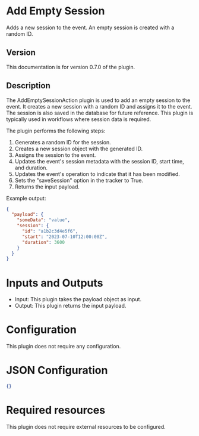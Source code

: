 # Add Empty Session

Adds a new session to the event. An empty session is created with a random ID.

## Version

This documentation is for version 0.7.0 of the plugin.

## Description

The AddEmptySessionAction plugin is used to add an empty session to the event. It creates a new session with a random ID and assigns it to the event. The session is also saved in the database for future reference. This plugin is typically used in workflows where session data is required.

The plugin performs the following steps:

1. Generates a random ID for the session.
2. Creates a new session object with the generated ID.
3. Assigns the session to the event.
4. Updates the event's session metadata with the session ID, start time, and duration.
5. Updates the event's operation to indicate that it has been modified.
6. Sets the "saveSession" option in the tracker to True.
7. Returns the input payload.

Example output:

```json
{
  "payload": {
    "someData": "value",
    "session": {
      "id": "a1b2c3d4e5f6",
      "start": "2023-07-10T12:00:00Z",
      "duration": 3600
    }
  }
}
```

# Inputs and Outputs

- Input: This plugin takes the payload object as input.
- Output: This plugin returns the input payload.

# Configuration

This plugin does not require any configuration.

# JSON Configuration

```json
{}
```

# Required resources

This plugin does not require external resources to be configured.
